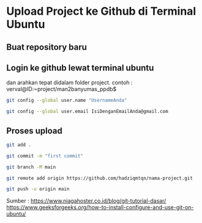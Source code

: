 # Upload Project ke Github di Terminal Ubuntu
## Buat repository baru
## Login ke github lewat terminal ubuntu
dan arahkan tepat didalam folder project. contoh : verval@ID:~project/man2banyumas_ppdb$
```bash
git config --global user.name "UsernameAnda"
```
```bash
git config --global user.email IsiDenganEmailAnda@gmail.com
```
## Proses upload
```bash
git add .
```
```bash
git commit -m "first commit"
```
```bash
git branch -M main
```
```bash
git remote add origin https://github.com/hadziqmtqn/nama-project.git
```
```bash
git push -u origin main
```

Sumber :
https://www.niagahoster.co.id/blog/git-tutorial-dasar/
https://www.geeksforgeeks.org/how-to-install-configure-and-use-git-on-ubuntu/
